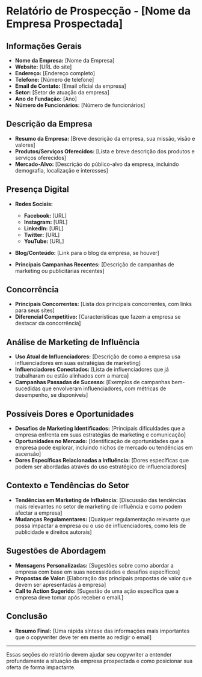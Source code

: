 # Relatório de Prospecção - [Nome da Empresa Prospectada]

## Informações Gerais
- **Nome da Empresa:** [Nome da Empresa]
- **Website:** [URL do site]
- **Endereço:** [Endereço completo]
- **Telefone:** [Número de telefone]
- **Email de Contato:** [Email oficial da empresa]
- **Setor:** [Setor de atuação da empresa]
- **Ano de Fundação:** [Ano]
- **Número de Funcionários:** [Número de funcionários]

## Descrição da Empresa
- **Resumo da Empresa:** [Breve descrição da empresa, sua missão, visão e valores]
- **Produtos/Serviços Oferecidos:** [Lista e breve descrição dos produtos e serviços oferecidos]
- **Mercado-Alvo:** [Descrição do público-alvo da empresa, incluindo demografia, localização e interesses]

## Presença Digital
- **Redes Sociais:**
  - **Facebook:** [URL]
  - **Instagram:** [URL]
  - **LinkedIn:** [URL]
  - **Twitter:** [URL]
  - **YouTube:** [URL]

- **Blog/Conteúdo:** [Link para o blog da empresa, se houver]
- **Principais Campanhas Recentes:** [Descrição de campanhas de marketing ou publicitárias recentes]

## Concorrência
- **Principais Concorrentes:** [Lista dos principais concorrentes, com links para seus sites]
- **Diferencial Competitivo:** [Características que fazem a empresa se destacar da concorrência]

## Análise de Marketing de Influência
- **Uso Atual de Influenciadores:** [Descrição de como a empresa usa influenciadores em suas estratégias de marketing]
- **Influenciadores Conectados:** [Lista de influenciadores que já trabalharam ou estão alinhados com a marca]
- **Campanhas Passadas de Sucesso:** [Exemplos de campanhas bem-sucedidas que envolveram influenciadores, com métricas de desempenho, se disponíveis]

## Possíveis Dores e Oportunidades
- **Desafios de Marketing Identificados:** [Principais dificuldades que a empresa enfrenta em suas estratégias de marketing e comunicação]
- **Oportunidades no Mercado:** [Identificação de oportunidades que a empresa pode explorar, incluindo nichos de mercado ou tendências em ascensão]
- **Dores Específicas Relacionadas a Influência:** [Dores específicas que podem ser abordadas através do uso estratégico de influenciadores]

## Contexto e Tendências do Setor
- **Tendências em Marketing de Influência:** [Discussão das tendências mais relevantes no setor de marketing de influência e como podem afectar a empresa]
- **Mudanças Regulamentares:** [Qualquer regulamentação relevante que possa impactar a empresa ou o uso de influenciadores, como leis de publicidade e direitos autorais]

## Sugestões de Abordagem
- **Mensagens Personalizadas:** [Sugestões sobre como abordar a empresa com base em suas necessidades e desafios específicos]
- **Propostas de Valor:** [Elaboração das principais propostas de valor que devem ser apresentadas à empresa]
- **Call to Action Sugerido:** [Sugestão de uma ação específica que a empresa deve tomar após receber o email.]

## Conclusão
- **Resumo Final:** [Uma rápida síntese das informações mais importantes que o copywriter deve ter em mente ao redigir o email]
  
---

Essas seções do relatório devem ajudar seu copywriter a entender profundamente a situação da empresa prospectada e como posicionar sua oferta de forma impactante.
